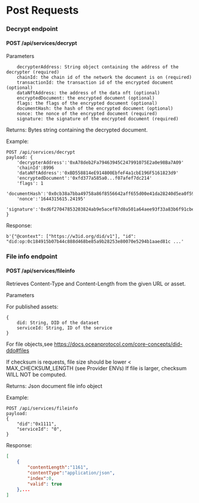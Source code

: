 # Post Requests

### Decrypt endpoint

#### POST /api/services/decrypt

Parameters

```
    decrypterAddress: String object containing the address of the decrypter (required)
    chainId: the chain id of the network the document is on (required)
    transactionId: the transaction id of the encrypted document (optional)
    dataNftAddress: the address of the data nft (optional)
    encryptedDocument: the encrypted document (optional)
    flags: the flags of the encrypted document (optional)
    documentHash: the hash of the encrypted document (optional)
    nonce: the nonce of the encrypted document (required)
    signature: the signature of the encrypted document (required)
```

Returns: Bytes string containing the decrypted document.

Example:

```
POST /api/services/decrypt
payload: {
    'decrypterAddress':'0xA78deb2Fa79463945C247991075E2a0e98Ba7A09'
    'chainId':8996
    'dataNftAddress':'0xBD558814eE914800EbfeF4a1cbE196F5161823d9'
    'encryptedDocument':'0xfd377a585a0...f07afef7dc214'
    'flags': 1
    'documentHash':'0x0cb38a7bba49758a86f8556642aff655d00e41da28240d5ea0f596b74094d91f'
    'nonce':'1644315615.24195'
    'signature':'0xd6f27047853203824ab9e5acef87d0a501a64aee93f33a83b6f91cbe8fb4489824defceaccde91273f41290cb2a0c15572368e8bea0b456c7a653659cad7de311b'
}
```

Response:

```
b'{"@context": ["https://w3id.org/did/v1"], "id": "did:op:0c184915b07b44c888d468be85a9b28253e80070e5294b1aaed81c ...'
```

### File info endpoint

#### POST /api/services/fileinfo

Retrieves Content-Type and Content-Length from the given URL or asset.

Parameters

For published assets:

```
{
    did: String, DID of the dataset
    serviceId: String, ID of the service
}
```

For file objects,see https://docs.oceanprotocol.com/core-concepts/did-ddo#files

If checksum is requests, file size should be lower < MAX\_CHECKSUM\_LENGTH (see Provider ENVs) If file is larger, checksum WILL NOT be computed.

Returns: Json document file info object

Example:

```
POST /api/services/fileinfo
payload:
{
    "did":"0x1111",
    "serviceId": "0",
}
```

Response:

```json
[
    {
        "contentLength":"1161",
        "contentType":"application/json",
        "index":0,
        "valid": true
    },...
]
```
